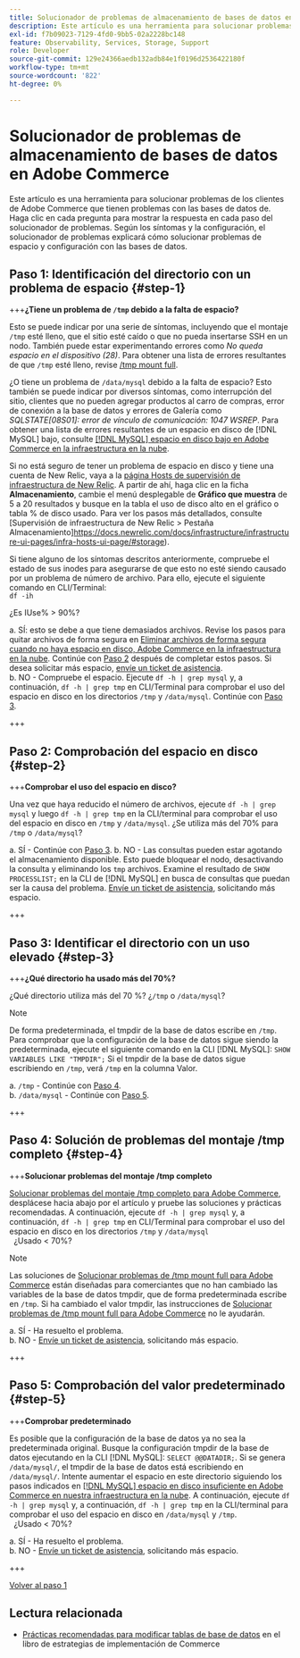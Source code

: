 ```yaml
---
title: Solucionador de problemas de almacenamiento de bases de datos en Adobe Commerce
description: Este artículo es una herramienta para solucionar problemas de los clientes de Adobe Commerce que tienen problemas con las bases de datos de. Haga clic en cada pregunta para mostrar la respuesta en cada paso del solucionador de problemas. Según los síntomas y la configuración, el solucionador de problemas explicará cómo solucionar problemas de espacio y configuración con las bases de datos.
exl-id: f7b09023-7129-4fd0-9bb5-02a2228bc148
feature: Observability, Services, Storage, Support
role: Developer
source-git-commit: 129e24366aedb132adb84e1f0196d2536422180f
workflow-type: tm+mt
source-wordcount: '822'
ht-degree: 0%

---
```


# Solucionador de problemas de almacenamiento de bases de datos en Adobe Commerce

Este artículo es una herramienta para solucionar problemas de los clientes de Adobe Commerce que tienen problemas con las bases de datos de. Haga clic en cada pregunta para mostrar la respuesta en cada paso del solucionador de problemas. Según los síntomas y la configuración, el solucionador de problemas explicará cómo solucionar problemas de espacio y configuración con las bases de datos.

## Paso 1: Identificación del directorio con un problema de espacio {#step-1}

+++**¿Tiene un problema de `/tmp` debido a la falta de espacio?**

Esto se puede indicar por una serie de síntomas, incluyendo que el montaje `/tmp` esté lleno, que el sitio esté caído o que no pueda insertarse SSH en un nodo. También puede estar experimentando errores como _No queda espacio en el dispositivo (28)_. Para obtener una lista de errores resultantes de que `/tmp` esté lleno, revise [/tmp mount full](/help/troubleshooting/miscellaneous/tmp-mount-full.md).

¿O tiene un problema de `/data/mysql` debido a la falta de espacio? Esto también se puede indicar por diversos síntomas, como interrupción del sitio, clientes que no pueden agregar productos al carro de compras, error de conexión a la base de datos y errores de Galería como _SQLSTATE\[08S01\]: error de vínculo de comunicación: 1047 WSREP_. Para obtener una lista de errores resultantes de un espacio en disco de [!DNL MySQL] bajo, consulte [[!DNL MySQL] espacio en disco bajo en Adobe Commerce en la infraestructura en la nube](/help/troubleshooting/database/mysql-disk-space-is-low-on-magento-commerce-cloud.md).

Si no está seguro de tener un problema de espacio en disco y tiene una cuenta de New Relic, vaya a la [página Hosts de supervisión de infraestructura de New Relic](https://docs.newrelic.com/docs/infrastructure/infrastructure-ui-pages/infra-hosts-ui-page/). A partir de ahí, haga clic en la ficha **Almacenamiento**, cambie el menú desplegable de **Gráfico que muestra** de 5 a 20 resultados y busque en la tabla el uso de disco alto en el gráfico o tabla % de disco usado. Para ver los pasos más detallados, consulte [Supervisión de infraestructura de New Relic > Pestaña Almacenamiento]https://docs.newrelic.com/docs/infrastructure/infrastructure-ui-pages/infra-hosts-ui-page/#storage).

Si tiene alguno de los síntomas descritos anteriormente, compruebe el estado de sus inodes para asegurarse de que esto no esté siendo causado por un problema de número de archivo. Para ello, ejecute el siguiente comando en CLI/Terminal:\
`df -ih`

¿Es IUse% > 90%?

a. SÍ: esto se debe a que tiene demasiados archivos. Revise los pasos para quitar archivos de forma segura en [Eliminar archivos de forma segura cuando no haya espacio en disco, Adobe Commerce en la infraestructura en la nube](https://experienceleague.adobe.com/es/docs/experience-cloud-kcs/kbarticles/ka-26889). Continúe con [Paso 2](#step-2) después de completar estos pasos. Si desea solicitar más espacio, [envíe un ticket de asistencia](/help/help-center-guide/help-center/magento-help-center-user-guide.md#submit-ticket).\
b. NO - Compruebe el espacio. Ejecute `df -h | grep mysql` y, a continuación, `df -h | grep tmp` en CLI/Terminal para comprobar el uso del espacio en disco en los directorios `/tmp` y `/data/mysql`. Continúe con [Paso 3](#step-3).

+++

## Paso 2: Comprobación del espacio en disco {#step-2}

+++**Comprobar el uso del espacio en disco?**

Una vez que haya reducido el número de archivos, ejecute `df -h | grep mysql` y luego `df -h | grep tmp` en la CLI/terminal para comprobar el uso del espacio en disco en `/tmp` y `/data/mysql`. ¿Se utiliza más del 70% para `/tmp` o `/data/mysql`?

a. SÍ - Continúe con [Paso 3](#step-3).
b. NO - Las consultas pueden estar agotando el almacenamiento disponible. Esto puede bloquear el nodo, desactivando la consulta y eliminando los `tmp` archivos. Examine el resultado de `SHOW PROCESSLIST;` en la CLI de [!DNL MySQL] en busca de consultas que puedan ser la causa del problema. [Envíe un ticket de asistencia](/help/help-center-guide/help-center/magento-help-center-user-guide.md#submit-ticket), solicitando más espacio.

+++

## Paso 3: Identificar el directorio con un uso elevado {#step-3}

+++**¿Qué directorio ha usado más del 70%?**

¿Qué directorio utiliza más del 70 %? ¿`/tmp` o `/data/mysql`?

>[!NOTE]
>
>De forma predeterminada, el tmpdir de la base de datos escribe en `/tmp`. Para comprobar que la configuración de la base de datos sigue siendo la predeterminada, ejecute el siguiente comando en la CLI [!DNL MySQL]: `SHOW VARIABLES LIKE "TMPDIR";` Si el tmpdir de la base de datos sigue escribiendo en `/tmp`, verá `/tmp` en la columna Valor.

a. `/tmp` - Continúe con [Paso 4](#step-4). \
b. `/data/mysql` - Continúe con [Paso 5](#step-5).

+++

## Paso 4: Solución de problemas del montaje /tmp completo {#step-4}

+++**Solucionar problemas del montaje /tmp completo**

[Solucionar problemas del montaje /tmp completo para Adobe Commerce](/help/troubleshooting/miscellaneous/tmp-mount-full.md), desplácese hacia abajo por el artículo y pruebe las soluciones y prácticas recomendadas. A continuación, ejecute `df -h | grep mysql` y, a continuación, `df -h | grep tmp` en CLI/Terminal para comprobar el uso del espacio en disco en los directorios `/tmp` y `/data/mysql`\
  ¿Usado &lt; 70%?

>[!NOTE]
>
>Las soluciones de [Solucionar problemas de /tmp mount full para Adobe Commerce](/help/troubleshooting/miscellaneous/tmp-mount-full.md) están diseñadas para comerciantes que no han cambiado las variables de la base de datos tmpdir, que de forma predeterminada escribe en `/tmp`. Si ha cambiado el valor tmpdir, las instrucciones de [Solucionar problemas de /tmp mount full para Adobe Commerce](/help/troubleshooting/miscellaneous/tmp-mount-full.md) no le ayudarán.

a. SÍ - Ha resuelto el problema. \
b. NO - [Envíe un ticket de asistencia](/help/help-center-guide/help-center/magento-help-center-user-guide.md#submit-ticket), solicitando más espacio.

+++

## Paso 5: Comprobación del valor predeterminado {#step-5}

+++**Comprobar predeterminado**

Es posible que la configuración de la base de datos ya no sea la predeterminada original. Busque la configuración tmpdir de la base de datos ejecutando en la CLI [!DNL MySQL]: `SELECT @@DATADIR;`. Si se genera `/data/mysql/`, el tmpdir de la base de datos está escribiendo en `/data/mysql/`. Intente aumentar el espacio en este directorio siguiendo los pasos indicados en [[!DNL MySQL] espacio en disco insuficiente en Adobe Commerce en nuestra infraestructura en la nube](/help/troubleshooting/database/mysql-disk-space-is-low-on-magento-commerce-cloud.md). A continuación, ejecute `df -h | grep mysql` y, a continuación, `df -h | grep tmp` en la CLI/terminal para comprobar el uso del espacio en disco en `/data/mysql` y `/tmp`.\
  ¿Usado &lt; 70%?

a. SÍ - Ha resuelto el problema. \
b. NO - [Envíe un ticket de asistencia](/help/help-center-guide/help-center/magento-help-center-user-guide.md#submit-ticket), solicitando más espacio.

+++

[Volver al paso 1](#step-1)

## Lectura relacionada

* [Prácticas recomendadas para modificar tablas de base de datos](https://experienceleague.adobe.com/es/docs/commerce-operations/implementation-playbook/best-practices/development/modifying-core-and-third-party-tables#why-adobe-recommends-avoiding-modifications) en el libro de estrategias de implementación de Commerce
